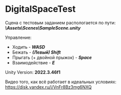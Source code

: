 # DigitalSpaceTest

Сцена с тестовым заданием распологается по пути: **_\Assets\Scenes\SampleScene.unity_**

Управление:
- Ходить - **_WASD_**
- Бежать - **_(Левый) Shift_**
- Прыгать (+ двойной прыжок) - **_Space_**
- Взаимодействие - **_E_**

Unity Version: **2022.3.46f1**


Видео того, как всё работает в идеальных условиях: https://disk.yandex.ru/i/VnFr8Bz3mg6NXQ

